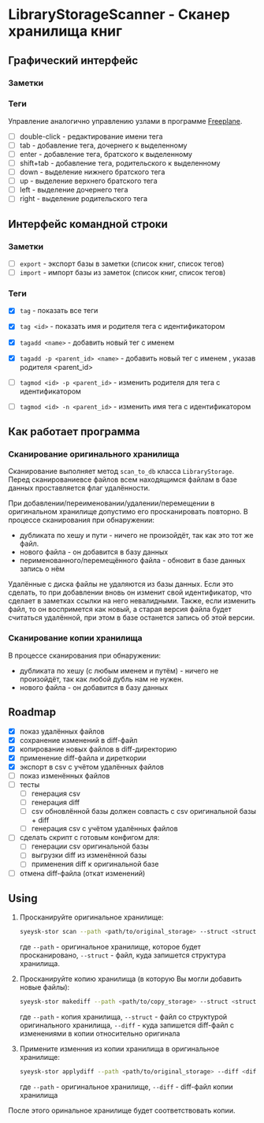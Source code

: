 # LibraryStorageScanner - Сканер хранилища книг

## Графический интерфейс

### Заметки

### Теги

Управление аналогично управлению узлами в программе [Freeplane](https://github.com/freeplane/freeplane).

- [ ] double-click - редактирование имени тега
- [ ] tab - добавление тега, дочернего к выделенному
- [ ] enter - добавление тега, братского к выделенному
- [ ] shift+tab - добавление тега, родительского к выделенному
- [ ] down - выделение нижнего братского тега
- [ ] up - выделение верхнего братского тега
- [ ] left - выделение дочернего тега
- [ ] right - выделение родительского тега

## Интерфейс командной строки

### Заметки

- [ ] `export` - экспорт базы в заметки (список книг, список тегов)
- [ ] `import` - импорт базы из заметок (список книг, список тегов)

### Теги

- [x] `tag` - показать все теги
- [x] `tag <id>` - показать имя и родителя тега с идентификатором <id>
- [x] `tagadd <name>` - добавить новый тег с именем <name>
- [x] `tagadd -p <parent_id> <name>` - добавить новый тег с именем <name>, указав родителя <parent_id>
- [ ] `tagmod <id> -p <parent_id>` - изменить родителя для тега с идентификатором <id>
- [ ] `tagmod <id> -n <parent_id>` - изменить имя тега с идентификатором <id>



## Как работает программа

### Сканирование оригинального хранилища

Сканирование выполняет метод `scan_to_db` класса `LibraryStorage`. Перед сканированиевсе файлов всем находящимся файлам в базе данных проставляется флаг удалённости.

При добавлении/переименовании/удалении/перемещении в оригинальном хранилище допустимо его просканировать повторно.
В процессе сканирования при обнаружении:
- дубликата по хешу и пути - ничего не произойдёт, так как это тот же файл.
- нового файла - он добавится в базу данных
- перименованного/перемещённого файла - обновит в базе данных запись о нём

Удалённые с диска файлы не удаляются из базы данных. Если это сделать, то при добавлении вновь он изменит свой идентификатор, что сделает в заметках ссылки на него невалидными.
Также, если изменить файл, то он воспримется как новый, а старая версия файла будет считаться удалённой, при этом в базе останется запись об этой версии.

### Сканирование копии хранилища

В процессе сканирования при обнаружении:
- дубликата по хешу (с любым именем и путём) - ничего не произойдёт, так как любой дубль нам не нужен.
- нового файла - он добавится в базу данных

## Roadmap

- [x] показ удалённых файлов
- [x] сохранение изменений в diff-файл
- [x] копирование новых файлов в diff-директорию
- [x] применение diff-файла и диреткории
- [x] экспорт в csv с учётом удалённых файлов
- [ ] показ изменённых файлов
- [ ] тесты
    - [ ] генерация csv
    - [ ] генерация diff
    - [ ] csv обновлённой базы должен совпасть с csv оригинальной базы + diff 
    - [ ] генерация csv с учётом удалённых файлов
- [ ] сделать скрипт с готовым конфигом для:
    - [ ] генерации csv оригинальной базы
    - [ ] выгрузки diff из изменённой базы
    - [ ] применения diff к оригинальной базе
- [ ] отмена diff-файла (откат изменений)

## Using

1. Просканируйте оригинальное хранилище:
    ```sh
    syeysk-stor scan --path <path/to/original_storage> --struct <struct.csv>
    ```
    где `--path` - оригинальное хранилище, которое будет просканировано, `--struct` - файл, куда запишется структура хранилища.

2. Просканируйте копию хранилища (в которую Вы могли добавить новые файлы):
    ```sh
    syeysk-stor makediff --path <path/to/copy_storage> --struct <struct.csv> --diff <diff_of_copy_storage>
    ```
    где `--path` - копия хранилища, `--struct` - файл со структурой оригинального хранилища, `--diff` - куда запишется diff-файл с изменениями в копии относительно оригинала 

3. Примените изменния из копии хранилища в оригинальное хранилище:
    ```sh
    syeysk-stor applydiff --path <path/to/original_storage> --diff <diff_of_copy_storage>
    ```
    где `--path` - оригинальное хранилище, `--diff` - diff-файл копии хранилища

После этого оринальное хранилище будет соответствовать копии.